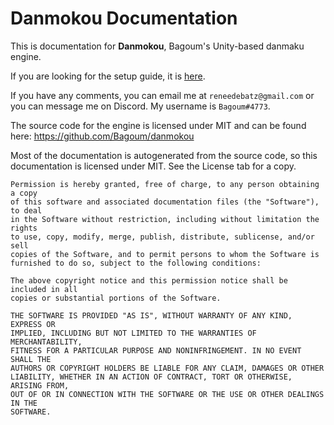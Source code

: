 # Danmokou Documentation
This is documentation for **Danmokou**, Bagoum's Unity-based danmaku engine.



If you are looking for the setup guide, it is [here](articles/setup.md).

If you have any comments, you can email me at `reneedebatz@gmail.com` or you can message me on Discord. My username is `Bagoum#4773`. 

The source code for the engine is licensed under MIT and can be found here: https://github.com/Bagoum/danmokou

Most of the documentation is autogenerated from the source code, so this documentation is licensed under MIT. See the License tab for a copy.

```
Permission is hereby granted, free of charge, to any person obtaining a copy
of this software and associated documentation files (the "Software"), to deal
in the Software without restriction, including without limitation the rights
to use, copy, modify, merge, publish, distribute, sublicense, and/or sell
copies of the Software, and to permit persons to whom the Software is
furnished to do so, subject to the following conditions:

The above copyright notice and this permission notice shall be included in all
copies or substantial portions of the Software.

THE SOFTWARE IS PROVIDED "AS IS", WITHOUT WARRANTY OF ANY KIND, EXPRESS OR
IMPLIED, INCLUDING BUT NOT LIMITED TO THE WARRANTIES OF MERCHANTABILITY,
FITNESS FOR A PARTICULAR PURPOSE AND NONINFRINGEMENT. IN NO EVENT SHALL THE
AUTHORS OR COPYRIGHT HOLDERS BE LIABLE FOR ANY CLAIM, DAMAGES OR OTHER
LIABILITY, WHETHER IN AN ACTION OF CONTRACT, TORT OR OTHERWISE, ARISING FROM,
OUT OF OR IN CONNECTION WITH THE SOFTWARE OR THE USE OR OTHER DEALINGS IN THE
SOFTWARE.
```